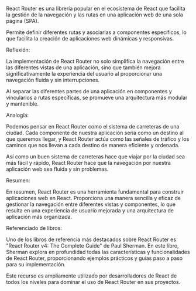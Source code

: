 React Router es una librería popular en el ecosistema de React que facilita la gestión de la navegación y las rutas en una aplicación web de una sola página (SPA).

 Permite definir diferentes rutas y asociarlas a componentes específicos, lo que facilita la creación de aplicaciones web dinámicas y responsivas.





Reflexión:

La implementación de React Router no solo simplifica la navegación entre las diferentes vistas de una aplicación, sino que también mejora significativamente la experiencia del usuario al proporcionar una navegación fluida y sin interrupciones. 

Al separar las diferentes partes de una aplicación en componentes y vincularlos a rutas específicas, se promueve una arquitectura más modular y mantenible.






Analogía:

Podemos pensar en React Router como el sistema de carreteras de una ciudad. Cada componente de nuestra aplicación sería como un destino al que queremos llegar, y React Router actúa como las señales de tráfico y los caminos que nos llevan a cada destino de manera eficiente y ordenada.

 Así como un buen sistema de carreteras hace que viajar por la ciudad sea más fácil y rápido, React Router hace que la navegación por nuestra aplicación web sea fluida y sin problemas.






Resumen:

En resumen, React Router es una herramienta fundamental para construir aplicaciones web en React. Proporciona una manera sencilla y eficaz de gestionar la navegación entre diferentes vistas y componentes, 
lo que resulta en una experiencia de usuario mejorada y una arquitectura de aplicación más organizada.




Referenciado de libros:


Uno de los libros de referencia más destacados sobre React Router es "React Router v4: The Complete Guide" de Paul Sherman. En este libro, Sherman explora en profundidad todas las características y funcionalidades de React Router, proporcionando ejemplos prácticos y guías paso a paso para su implementación.


 Este recurso es ampliamente utilizado por desarrolladores de React de todos los niveles para dominar el uso de React Router en sus proyectos.

